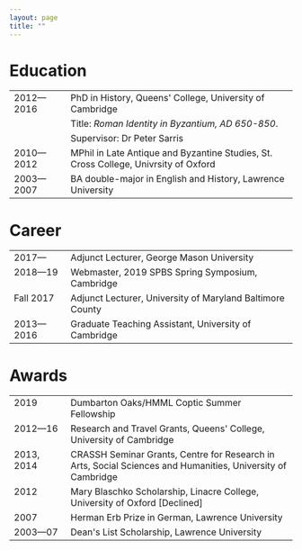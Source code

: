 ```yaml
---
layout: page
title: ""
---
```


# Education

<table style="width:100%">
  <tr>
    <td style="width:20%; vertical-align:top">2012—2016</td>
    <td style="width:80%">PhD in History, Queens' College, University of Cambridge</td>
  </tr>
  <tr>
    <td></td>
    <td>Title: <i>Roman Identity in Byzantium, AD 650-850</i>.</td>
  </tr>
  <tr>
    <td></td>
    <td>Supervisor: Dr Peter Sarris</td>
  </tr>
  <tr>
    <td style= "vertical-align:top">2010—2012</td>
    <td>MPhil in Late Antique and Byzantine Studies, St. Cross College, Univrsity of Oxford</td>
  </tr>
  <tr>
    <td style= "vertical-align:top">2003—2007</td>
    <td>BA double-major in English and History, Lawrence University</td>
  </tr></table> 

# Career

<table style="width:100%">
  <tr>
    <td style="width:20%; vertical-align:top">2017—</td>
    <td style="width:80%">Adjunct Lecturer, George Mason University</td>
  </tr>
  <tr>
    <td style= "vertical-align:top">2018—19</td>
    <td>Webmaster, 2019 SPBS Spring Symposium, Cambridge</td>
  </tr>
  <tr>
    <td style= "vertical-align:top">Fall 2017</td>
    <td>Adjunct Lecturer, University of Maryland Baltimore County</td>
  </tr>
  <tr>
    <td style= "vertical-align:top">2013—2016</td>
    <td>Graduate Teaching Assistant, University of Cambridge</td>
  </tr></table> 

# Awards

<table style="width:100%">
  <tr>
    <td style="width:20%; vertical-align:top">2019</td>
    <td style="width:80%">Dumbarton Oaks/HMML Coptic Summer Fellowship</td>
  </tr>
  <tr>
    <td style= "vertical-align:top">2012—16</td>
    <td>Research and Travel Grants, Queens' College, University of Cambridge</td>
  </tr>
  <tr>
    <td style= "vertical-align:top">2013, 2014</td>
    <td>CRASSH Seminar Grants, Centre for Research in Arts, Social Sciences and Humanities, University of Cambridge</td>
  </tr>
  <tr>
    <td style= "vertical-align:top">2012</td>
    <td>Mary Blaschko Scholarship, Linacre College, University of Oxford [Declined]</td>
  </tr>
  <tr>
    <td style= "vertical-align:top">2007</td>
    <td>Herman Erb Prize in German, Lawrence University</td>
  </tr>
  <tr>
    <td style= "vertical-align:top">2003—07</td>
    <td>Dean's List Scholarship, Lawrence University</td>
  </tr></table> 
